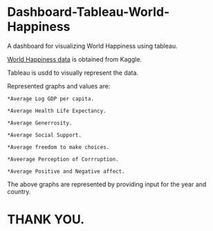 # Dashboard-Tableau-World-Happiness
A dashboard for visualizing World Happiness using tableau.

[World Happiness data](https://www.kaggle.com/code/jahaidulislam/world-happiness-report-2005-2021-analysis-process/data) is obtained from Kaggle.

Tableau is usdd to visually represent the data.

Represented graphs and values are:

    *Average Log GDP per capita.

    *Average Health Life Expectancy.

    *Average Generrosity.

    *Average Social Support.

    *Average freedom to make choices.

    *Aveerage Perception of Corrruption.

    *Average Positive and Negative affect.

The above graphs are represented by providing input for the year and country.

# THANK YOU.
